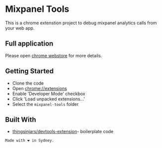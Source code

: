 # Mixpanel Tools

This is a chrome extenstion project to debug mixpanel analytics calls from your web app.

## Full application

Please open [chrome webstore](https://chrome.google.com/webstore/detail/mixpanel-tools/eifepbfdgonblafppielmnnihcopdlpo) for more details.

## Getting Started

 * Clone the code
 * Open [chrome://extensions](chrome://extensions)
 * Enable 'Developer Mode' checkbox
 * Click 'Load unpacked extensions...'
 * Select the `mixpanel-tools` folder


## Built With

* [thingsinjars/devtools-extension](https://github.com/thingsinjars/devtools-extension)- boilerplate code

```
Made with ❤️ in Sydney.
```
